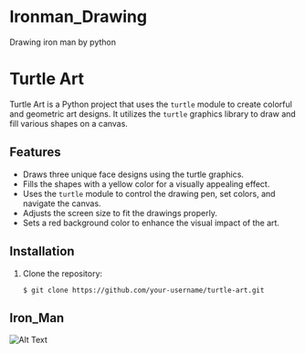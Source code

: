 # Ironman_Drawing
Drawing iron man by python
# Turtle Art

Turtle Art is a Python project that uses the `turtle` module to create colorful and geometric art designs. It utilizes the `turtle` graphics library to draw and fill various shapes on a canvas.

## Features

- Draws three unique face designs using the turtle graphics.
- Fills the shapes with a yellow color for a visually appealing effect.
- Uses the `turtle` module to control the drawing pen, set colors, and navigate the canvas.
- Adjusts the screen size to fit the drawings properly.
- Sets a red background color to enhance the visual impact of the art.

## Installation

1. Clone the repository:

   ```shell
   $ git clone https://github.com/your-username/turtle-art.git

## Iron_Man



![Alt Text](iron.jpg)
